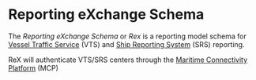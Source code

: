 # Reporting eXchange Schema

The *Reporting eXchange Schema* or *Rex* is a reporting model schema for [Vessel Traffic Service](https://en.wikipedia.org/wiki/Vessel_traffic_service) (VTS) and [Ship Reporting System](about:blank) (SRS) reporting.

ReX will authenticate VTS/SRS centers through the [Maritime Connectivity Platform](about:blank) (MCP)
